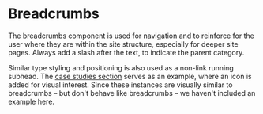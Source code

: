 # Breadcrumbs

The breadcrumbs component is used for navigation and to reinforce for the user where they are within the site structure, especially for deeper site pages. Always add a slash after the text, to indicate the parent category.

Similar type styling and positioning is also used as a non-link running subhead. The [case studies section](https://revenuedata.doi.gov/case-studies/campbell/) serves as an example, where an icon is added for visual interest. Since these instances are visually similar to breadcrumbs – but don't behave like breadcrumbs – we haven't included an example here.
